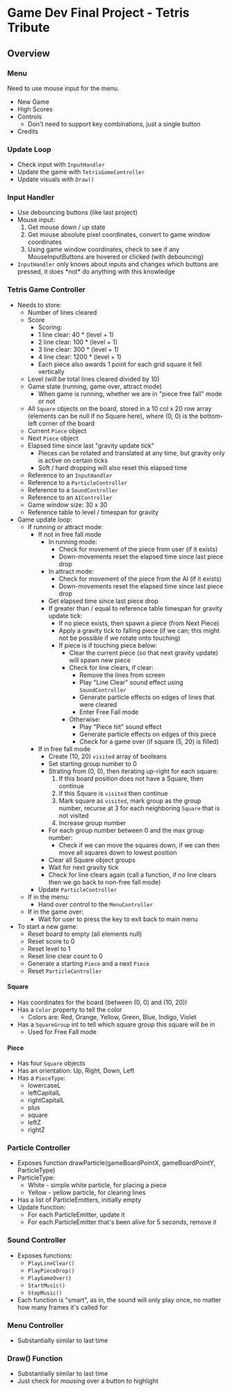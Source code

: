 # Game Dev Final Project - Tetris Tribute

## **Overview**
### **Menu**

Need to use mouse input for the menu.

* New Game
* High Scores
* Controls
    * Don't need to support key combinations, just a single button
* Credits

### **Update Loop**

* Check input with `InputHandler`
* Update the game with `TetrisGameController`
* Update visuals with `Draw()`

### **Input Handler**

* Use debouncing buttons (like last project)
* Mouse input:
    1. Get mouse down / up state
    2. Get mouse absolute pixel coordinates, convert to game window coordinates
    3. Using game window coordinates, check to see if any MouseInputButtons are hovered or clicked (with debouncing)
* `InputHandler` only knows about inputs and changes which buttons are pressed, it does \*not\* do anything with this knowledge
  
### **Tetris Game Controller**
* Needs to store:
  * Number of lines cleared
  * Score
    * Scoring: 
    * 1 line clear: 40 * (level + 1)
    * 2 line clear: 100 * (level + 1)
    * 3 line clear: 300 * (level + 1)
    * 4 line clear: 1200 * (level + 1)
    * Each piece also awards 1 point for each grid square it fell vertically
  * Level (will be total lines cleared divided by 10)
  * Game state (running, game over, attract mode)
    * When game is running, whether we are in "piece free fall" mode or not
  * All `Square` objects on the board, stored in a 10 col x 20 row array (elements can be null if no Square here), where (0, 0) is the bottom-left corner of the board
  * Current `Piece` object
  * Next `Piece` object
  * Elapsed time since last "gravity update tick"
    * Pieces can be rotated and translated at any time, but gravity only is active on certain ticks
    * Soft / hard dropping will also reset this elapsed time
  * Reference to an `InputHandler`
  * Reference to a `ParticleController`
  * Reference to a `SoundController`
  * Reference to an `AIController`
  * Game window size: 30 x 30
  * Reference table to level / timespan for gravity
* Game update loop:
  * If running or attract mode:
    * If not in free fall mode
      * In running mode:
        * Check for movement of the piece from user (if it exists)
        * Down-movements reset the elapsed time since last piece drop
      * In attract mode:
        * Check for movement of the piece from the AI (if it exists)
        * Down-movements reset the elapsed time since last piece drop
      * Get elapsed time since last piece drop
      * If greater than / equal to reference table timespan for gravity update tick:
        * If no piece exists, then spawn a piece (from Next Piece)
        * Apply a gravity tick to falling piece (if we can; this might not be possible if we rotate onto touching)
        * If piece is if touching piece below:
          * Clear the current piece (so that next gravity update) will spawn new piece
          * Check for line clears, if clear:
            * Remove the lines from screen
            * Play "Line Clear" sound effect using `SoundController`
            * Generate particle effects on edges of lines that were cleared
            * Enter Free Fall mode
          * Otherwise: 
            * Play "Piece hit" sound effect
            * Generate particle effects on edges of this piece
            * Check for a game over (if square (5, 20) is filled)
    * If in free fall mode
      * Create (10, 20) `visited` array of booleans
      * Set starting group number to 0
      * Strating from (0, 0), then iterating up-right for each square:
        1. If this board position does not have a Square, then continue
        2. If this Square is `visited` then continue
        3. Mark square as `visited`, mark group as the group number, recurse at 3 for each neighboring `Square` that is not visited
        4. Increase group number
      * For each group number between 0 and the max group number:
        * Check if we can move the squares down, if we can then move all squares down to lowest position
      * Clear all Square object groups
      * Wait for next gravity tick
      * Check for line clears again (call a function, if no line clears then we go back to non-free fall mode)
    * Update `ParticleController`
  * If in the menu:
    * Hand over control to the `MenuController`
  * If in the game over: 
    * Wait for user to press the key to exit back to main menu
* To start a new game:
  * Reset board to empty (all elements null)
  * Reset score to 0
  * Reset level to 1
  * Reset line clear count to 0
  * Generate a starting `Piece` and a next `Piece`
  * Reset `ParticleController`
  
#### **Square**

* Has coordinates for the board (between (0, 0) and (10, 20))
* Has a `Color` property to tell the color
  * Colors are: Red, Orange, Yellow, Green, Blue, Indigo, Violet
* Has a `SquareGroup` int to tell which square group this square will be in
  * Used for Free Fall mode
  
#### **Piece**

* Has four `Square` objects
* Has an orientation: Up, Right, Down, Left
* Has a `PieceType`: 
  * lowercaseL
  * leftCapitalL
  * rightCapitalL
  * plus
  * square
  * leftZ
  * rightZ

### **Particle Controller**
* Exposes function drawParticle(gameBoardPointX, gameBoardPointY, ParticleType)
* ParticleType:
  * White - simple white particle, for placing a piece
  * Yellow - yellow particle, for clearing lines
* Has a list of ParticleEmitters, initially empty
* Update function:
  * For each ParticleEmitter, update it
  * For each ParticleEmitter that's been alive for 5 seconds, remove it

### **Sound Controller**
* Exposes functions:
  * `PlayLineClear()`
  * `PlayPieceDrop()`
  * `PlayGameOver()`
  * `StartMusic()`
  * `StopMusic()`
* Each function is "smart", as in, the sound will only play once, no matter how many frames it's called for

### **Menu Controller**
* Substantially similar to last time

### **Draw() Function**
* Substantially similar to last time
* Just check for mousing over a button to highlight